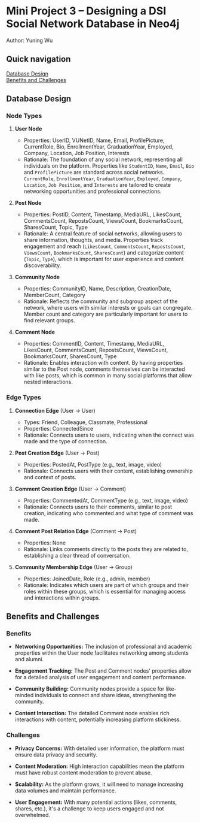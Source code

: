 # Mini Project 3 – Designing a DSI Social Network Database in Neo4j

Author: Yuning Wu

## Quick navigation

[Database Design](#Database-Design)\
[Benefits and Challenges](#Benefits-and-Challenges)

## Database Design
### Node Types

1. **User Node**
   - Properties: UserID, VUNetID, Name, Email, ProfilePicture, CurrentRole, Bio, EnrollmentYear, GraduationYear, Employed, Company, Location, Job Position, Interests
   - Rationale: The foundation of any social network, representing all individuals on the platform. Properties like `StudentID`, `Name`, `Email`, `Bio` and `ProfilePicture` are standard across social networks. `CurrentRole`, `EnrollmentYear`, `GraduationYear`, `Employed`, `Company`, `Location`, `Job Position`, and `Interests` are tailored to create networking opportunities and professional connections.

2. **Post Node**
   - Properties: PostID, Content, Timestamp, MediaURL, LikesCount, CommentsCount, RepostsCount, ViewsCount, BookmarksCount, SharesCount, Topic, Type
   - Rationale: A central feature of social networks, allowing users to share information, thoughts, and media. Properties track engagement and reach (`LikesCount`, `CommentsCount`, `RepostsCount`, `ViewsCount`, `BookmarksCount`, `SharesCount`) and categorize content (`Topic`, `Type`), which is important for user experience and content discoverability.

3. **Community Node**
   - Properties: CommunityID, Name, Description, CreationDate, MemberCount, Category
   - Rationale: Reflects the community and subgroup aspect of the network, where users with similar interests or goals can congregate. Member count and category are particularly important for users to find relevant groups.

4. **Comment Node** 
   - Properties: CommentID, Content, Timestamp, MediaURL, LikesCount, CommentsCount, RepostsCount, ViewsCount, BookmarksCount, SharesCount, Type
   - Rationale: Enables interaction with content. By having properties similar to the Post node, comments themselves can be interacted with like posts, which is common in many social platforms that allow nested interactions.

### Edge Types

1. **Connection Edge** (User -> User)
   - Types: Friend, Colleague, Classmate, Professional
   - Properties: ConnectedSince
   - Rationale: Connects users to users, indicating when the connect was made and the type of connection. 

3. **Post Creation Edge** (User -> Post)
   - Properties: PostedAt, PostType (e.g., text, image, video)
   - Rationale: Connects users with their content, establishing ownership and context of posts.

4. **Comment Creation Edge** (User -> Comment)
   - Properties: CommentedAt, CommentType (e.g., text, image, video)
   - Rationale: Connects users to their comments, similar to post creation, indicating who commented and what type of comment was made.

5. **Comment Post Relation Edge** (Comment -> Post)
   - Properties: None
   - Rationale: Links comments directly to the posts they are related to, establishing a clear thread of conversation.

6. **Community Membership Edge** (User -> Group)
   - Properties: JoinedDate, Role (e.g., admin, member)
   - Rationale: Indicates which users are part of which groups and their roles within these groups, which is essential for managing access and interactions within groups.

## Benefits and Challenges

### Benefits

- **Networking Opportunities:** The inclusion of professional and academic properties within the User node facilitates networking among students and alumni.
  
- **Engagement Tracking:** The Post and Comment nodes' properties allow for a detailed analysis of user engagement and content performance.
  
- **Community Building:** Community nodes provide a space for like-minded individuals to connect and share ideas, strengthening the community.
  
- **Content Interaction:** The detailed Comment node enables rich interactions with content, potentially increasing platform stickiness.

### Challenges

- **Privacy Concerns:** With detailed user information, the platform must ensure data privacy and security.

- **Content Moderation:** High interaction capabilities mean the platform must have robust content moderation to prevent abuse.

- **Scalability:** As the platform grows, it will need to manage increasing data volumes and maintain performance.

- **User Engagement:** With many potential actions (likes, comments, shares, etc.), it's a challenge to keep users engaged and not overwhelmed.

